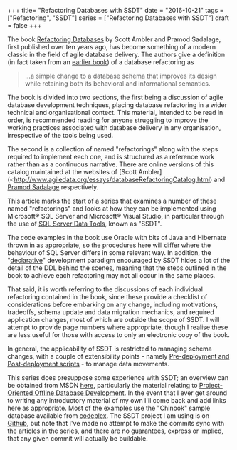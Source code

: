 +++
title=  "Refactoring Databases with SSDT"
date =  "2016-10-21"
tags = ["Refactoring", "SSDT"]
series = ["Refactoring Databases with SSDT"]
draft = false
+++

The book [Refactoring Databases](http://www.pearsoned.co.uk/bookshop/detail.asp?WT.oss=refactoring%20databases&WT.oss_r=1&item=100000000444392) by Scott Ambler and Pramod Sadalage, first published over ten years ago, has become something of a modern classic in the field of agile database delivery. The authors give a definition (in fact taken from an [earlier book](http://eu.wiley.com/WileyCDA/WileyTitle/productCd-0471202835.html)) of a database refactoring as
 
> ...a simple change to a database schema that improves its design while retaining both its behavioral and informational semantics.

The book is divided into two sections, the first being a discussion of agile database development techniques, placing database refactoring in a wider technical and organisational contect. This material, intended to be read in order, is recommended reading for anyone struggling to improve the working practices associated with database delivery in any organisation, irrespective of the tools being used. 

The second is a collection of named "refactorings" along with the steps required to implement each one, and is structured as a reference work rather than as a continuous narrative. There are online versions of this catalog maintained at the websites of [Scott Ambler](<http://www.agiledata.org/essays/databaseRefactoringCatalog.html) and [Pramod Sadalage](http://databaserefactoring.com/) respectively.

This article marks the start of a series that examines a number of these named "refactorings" and looks at how they can be implemented using Microsoft® SQL Server and Microsoft® Visual Studio, in particular through the use of [SQL Server Data Tools](https://blogs.msdn.microsoft.com/ssdt/), known as "SSDT".

The code examples in the book use Oracle with bits of Java and Hibernate thrown in as appropriate, so the procedures here will differ where the behaviour of SQL Server differs in some relevant way. In addition, the "[declarative](https://blogs.msdn.microsoft.com/gertd/2009/06/05/declarative-database-development "The original DataDude article from way back")" development paradigm encouraged by SSDT hides a lot of the detail of the DDL behind the scenes, meaning that the steps outlined in the book to achieve each refactoring may not all occur in the same places. 

That said, it is worth referring to the discussions of each individual refactoring contained in the book, since these provide a checklist of considerations before embarking on any change, including motivations, tradeoffs, schema update and data migration mechanics, and required application changes, most of which are outside the scope of SSDT. I will attempt to provide page numbers where appropriate, though I realise these are less useful for those with access to only an electronic copy of the book. 

In general, the applicability of SSDT is restricted to managing schema changes, with a couple of extensibility points - namely [Pre-deployment and Post-deployment scripts](https://msdn.microsoft.com/en-us/library/jj889461(v=vs.103).aspx) -  to manage data movements.

This series does presuppose some experience with SSDT; an overview can be obtained from MSDN [here](https://msdn.microsoft.com/en-us/library/hh272686(v=vs.103).aspx), particularly the material relating to [Project-Oriented Offline Database Development](https://msdn.microsoft.com/en-us/library/hh272702(v=vs.103).aspx). In the event that I ever get around to writing any introductory material of my own I'll come back and add links here as appropriate. Most of the examples use the "Chinook" sample database available from [codeplex](https://chinookdatabase.codeplex.com/). The SSDT project I am using is on [Github](https://github.com/arapaima-uk/Refactoring.Chinook "Link to the Refactoring.Chinook repo"), but note that I've made no attempt to make the commits sync with the articles in the series, and there are no guarantees, express or implied, that any given commit will actually be buildable.